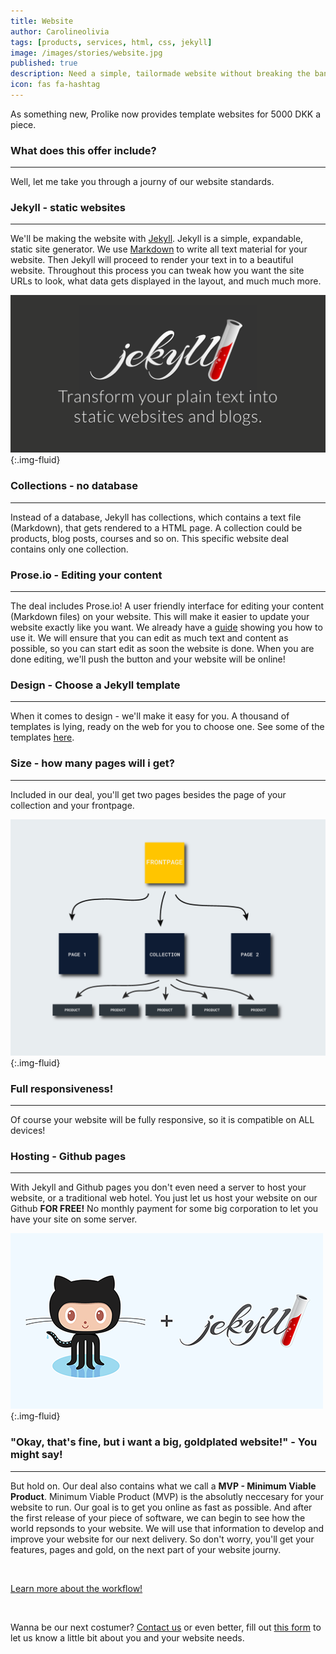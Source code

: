 ```yaml
---
title: Website
author: Carolineolivia
tags: [products, services, html, css, jekyll]
image: /images/stories/website.jpg
published: true
description: Need a simple, tailormade website without breaking the bank? We got you covered!
icon: fas fa-hashtag
---
```


As something new, Prolike now provides template websites for 5000 DKK a piece.

### What does this offer include?

<hr>

Well, let me take you through a journy of our website standards.

### Jekyll - static websites

<hr>

We'll be making the website with [Jekyll](https://jekyllrb.com). Jekyll is a simple, expandable, static site generator. We use [Markdown](https://www.markdownguide.org/) to write all text material for your website. Then Jekyll will proceed to render your text in to a beautiful website. Throughout this process you can tweak how you want the site URLs to look, what data gets displayed in the layout, and much much more.

![Website](/images/stories/jekyll-og.png "Our 5k website"){:.img-fluid}

### Collections - no database

<hr>

Instead of a database, Jekyll has collections, which contains a text file (Markdown), that gets rendered to a HTML page. A collection could be products, blog posts, courses and so on. This specific website deal contains only one collection.

### Prose.io - Editing your content

<hr>

The deal includes Prose.io! A user friendly interface for editing your content (Markdown files) on your website. This will make it easier to update your website exactly like you want. We already have a [guide](/anything/use-prose/) showing you how to use it. We will ensure that you can edit as much text and content as possible, so you can start edit as soon the website is done. When you are done editing, we'll push the button and your website will be online!

### Design - Choose a Jekyll template

<hr>

When it comes to design - we'll make it easy for you. A thousand of templates is lying, ready on the web for you to choose one. See some of the templates [here](https://jekyllthemes.io/).

### Size - how many pages will i get?

<hr>

Included in our deal, you'll get two pages besides the page of your collection and your frontpage.

![Website](/images/stories/info-graphic-website.png "Our 5k website"){:.img-fluid}

### Full responsiveness!

<hr>

Of course your website will be fully responsive, so it is compatible on ALL devices!

### Hosting - Github pages

<hr>

With Jekyll and Github pages you don't even need a server to host your website, or a traditional web hotel. You just let us host your website on our Github **FOR FREE!** No monthly payment for some big corporation to let you have your site on some server.

![Website](/images/stories/jekyll_ghpages.png "Our 5k website"){:.img-fluid}

### "Okay, that's fine, but i want a big, goldplated website!" - You might say!

<hr>

But hold on. Our deal also contains what we call a **MVP - Minimum Viable Product**.
Minimum Viable Product (MVP) is the absolutly neccesary for your website to run. Our goal is to get you online as fast as possible. And after the first release of your piece of software, we can begin to see how the world repsonds to your website. We will use that information to develop and improve your website for our next delivery. So don't worry, you'll get your features, pages and gold, on the next part of your website journy.

<br>

[Learn more about the workflow!](/flow/)

<br>

Wanna be our next costumer? [Contact us](/callme/) or even better, fill out [this form](/website-form/) to let us know a little bit about you and your website needs.